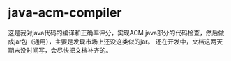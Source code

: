 # java-acm-compiler
这是我对java代码的编译和正确率评分，实现ACM java部分的代码检查，然后做成jar包（通用），主要是发现市场上还没这类似的jar。 还在开发中，文档这两天期末没时间写，会尽快把文档补齐的。
